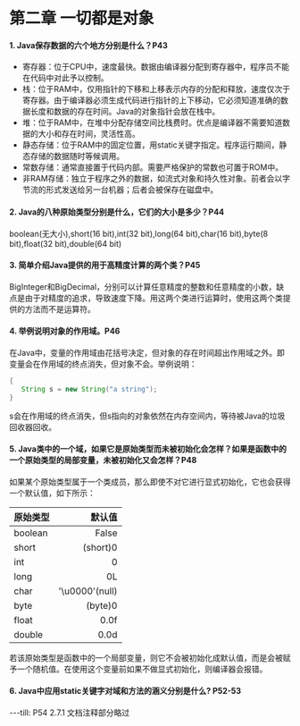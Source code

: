 第二章 一切都是对象
======
#### 1. Java保存数据的六个地方分别是什么？P43
- 寄存器：位于CPU中，速度最快。数据由编译器分配到寄存器中，程序员不能在代码中对此予以控制。
- 栈：位于RAM中，仅用指针的下移和上移表示内存的分配和释放，速度仅次于寄存器。由于编译器必须生成代码进行指针的上下移动，它必须知道准确的数据长度和数据的存在时间。Java的对象指针会放在栈中。
- 堆：位于RAM中，在堆中分配存储空间比栈费时。优点是编译器不需要知道数据的大小和存在时间，灵活性高。
- 静态存储：位于RAM中的固定位置，用static关键字指定。程序运行期间，静态存储的数据随时等候调用。
- 常数存储：通常直接置于代码内部。需要严格保护的常数也可置于ROM中。
- 非RAM存储：独立于程序之外的数据，如流式对象和持久性对象。前者会以字节流的形式发送给另一台机器；后者会被保存在磁盘中。

#### 2. Java的八种原始类型分别是什么，它们的大小是多少？P44
boolean(无大小),short(16 bit),int(32 bit),long(64 bit),char(16 bit),byte(8 bit),float(32 bit),double(64 bit)
#### 3. 简单介绍Java提供的用于高精度计算的两个类？P45
BigInteger和BigDecimal，分别可以计算任意精度的整数和任意精度的小数，缺点是由于对精度的追求，导致速度下降。用这两个类进行运算时，使用这两个类提供的方法而不是运算符。
#### 4. 举例说明对象的作用域。P46
在Java中，变量的作用域由花括号决定，但对象的存在时间超出作用域之外。即变量会在作用域的终点消失，但对象不会。举例说明：
```java
{
   String s = new String("a string");
}
```
s会在作用域的终点消失，但s指向的对象依然在内存空间内，等待被Java的垃圾回收器回收。
#### 5. Java类中的一个域，如果它是原始类型而未被初始化会怎样？如果是函数中的一个原始类型的局部变量，未被初始化又会怎样？P48
如果某个原始类型属于一个类成员，那么即使不对它进行显式初始化，它也会获得一个默认值，如下所示：

| 原始类型        | 默认值           |
| ------------- |-------------:|
| boolean     | False | 
| short     | (short)0     | 
| int  | 0        |  
| long      | 0L         |
| char      | '\u0000'(null) |
| byte      | (byte)0   |
| float     | 0.0f      |
| double    | 0.0d      |

若该原始类型是函数中的一个局部变量，则它不会被初始化成默认值，而是会被赋予一个随机值。在使用这个变量前如果不做显式初始化，则编译器会报错。
#### 6. Java中应用static关键字对域和方法的涵义分别是什么? P52-53
---till: P54 2.7.1 文档注释部分略过
